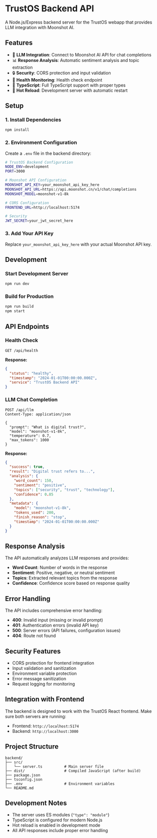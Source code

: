 # TrustOS Backend API

A Node.js/Express backend server for the TrustOS webapp that provides LLM integration with Moonshot AI.

## Features

- 🤖 **LLM Integration**: Connect to Moonshot AI API for chat completions
- 📊 **Response Analysis**: Automatic sentiment analysis and topic extraction
- 🔒 **Security**: CORS protection and input validation
- 🏥 **Health Monitoring**: Health check endpoint
- 📝 **TypeScript**: Full TypeScript support with proper types
- 🔄 **Hot Reload**: Development server with automatic restart

## Setup

### 1. Install Dependencies
```bash
npm install
```

### 2. Environment Configuration
Create a `.env` file in the backend directory:
```bash
# TrustOS Backend Configuration
NODE_ENV=development
PORT=3000

# Moonshot API Configuration
MOONSHOT_API_KEY=your_moonshot_api_key_here
MOONSHOT_API_URL=https://api.moonshot.cn/v1/chat/completions
MOONSHOT_MODEL=moonshot-v1-8k

# CORS Configuration
FRONTEND_URL=http://localhost:5174

# Security
JWT_SECRET=your_jwt_secret_here
```

### 3. Add Your API Key
Replace `your_moonshot_api_key_here` with your actual Moonshot API key.

## Development

### Start Development Server
```bash
npm run dev
```

### Build for Production
```bash
npm run build
npm start
```

## API Endpoints

### Health Check
```http
GET /api/health
```

**Response:**
```json
{
  "status": "healthy",
  "timestamp": "2024-01-01T00:00:00.000Z",
  "service": "TrustOS Backend API"
}
```

### LLM Chat Completion
```http
POST /api/llm
Content-Type: application/json

{
  "prompt": "What is digital trust?",
  "model": "moonshot-v1-8k",
  "temperature": 0.7,
  "max_tokens": 1000
}
```

**Response:**
```json
{
  "success": true,
  "result": "Digital trust refers to...",
  "analysis": {
    "word_count": 150,
    "sentiment": "positive",
    "topics": ["security", "trust", "technology"],
    "confidence": 0.85
  },
  "metadata": {
    "model": "moonshot-v1-8k",
    "tokens_used": 200,
    "finish_reason": "stop",
    "timestamp": "2024-01-01T00:00:00.000Z"
  }
}
```

## Response Analysis

The API automatically analyzes LLM responses and provides:

- **Word Count**: Number of words in the response
- **Sentiment**: Positive, negative, or neutral sentiment
- **Topics**: Extracted relevant topics from the response
- **Confidence**: Confidence score based on response quality

## Error Handling

The API includes comprehensive error handling:

- **400**: Invalid input (missing or invalid prompt)
- **401**: Authentication errors (invalid API key)
- **500**: Server errors (API failures, configuration issues)
- **404**: Route not found

## Security Features

- CORS protection for frontend integration
- Input validation and sanitization
- Environment variable protection
- Error message sanitization
- Request logging for monitoring

## Integration with Frontend

The backend is designed to work with the TrustOS React frontend. Make sure both servers are running:

- Frontend: `http://localhost:5174`
- Backend: `http://localhost:3000`

## Project Structure

```
backend/
├── src/
│   └── server.ts          # Main server file
├── dist/                  # Compiled JavaScript (after build)
├── package.json
├── tsconfig.json
├── .env                   # Environment variables
└── README.md
```

## Development Notes

- The server uses ES modules (`"type": "module"`)
- TypeScript is configured for modern Node.js
- Hot reload is enabled in development mode
- All API responses include proper error handling 